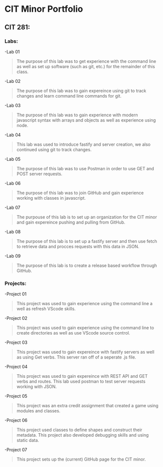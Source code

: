 <h1 style= color: #000> CIT Minor Portfolio </h1>

## CIT 281: 
### Labs:
-Lab 01  
> The purpose of this lab was to get experience with the command line as well as set up software (such as git, etc.) for the remainder of this class.  

-Lab 02  
> The purpose of this lab was to gain expereince using git to track changes and learn command line commands for git.  

-Lab 03  
> The purpose of this lab was to gain experience with modern javascript syntax with arrays and objects as well as experience using node. 
 
-Lab 04  
> This lab was used to introduce fastify and server creation, we also continued using git to track changes. 
 
-Lab 05  
> The purpose of this lab was to use Postman in order to use GET and POST server requests.   

-Lab 06  
> The purpose of this lab was to join GitHub and gain experience working with classes in javascript.   

-Lab 07  
> The purpouse of this lab is to set up an organization for the CIT minor and gain expereince pushing and pulling from GitHub.   

-Lab 08  
> The purpose of this lab is to set up a fastify server and then use fetch to retrieve data and procces requests with this data in JSON.   

-Lab 09  
> The purpose of this lab is to create a release based workflow through GitHub.   

### Projects:

-Project 01
> This project was used to gain experience using the command line a well as refresh VScode skills. 

-Project 02
> This project was used to gain experience using the command line to create directories as well as use VScode source control.

-Project 03
> This project was used to gain expereince with fastify servers as well as using Get verbs. This server ran off of a seperate .js file.

-Project 04
> This project was used to gain expereince with REST API and GET verbs and routes. This lab used postman to test server requests working with JSON.

-Project 05
> This project was an extra credit assignment that created a game using modules and classes. 

-Project 06
> This project used classes to define shapes and construct their metadata. This project also developed debugging skills and using static data.

-Project 07
> This project sets up the (current) GitHub page for the CIT minor. 



